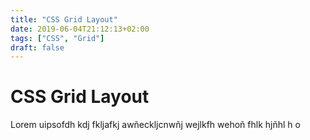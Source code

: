 ```yaml
---
title: "CSS Grid Layout"
date: 2019-06-04T21:12:13+02:00
tags: ["CSS", "Grid"]
draft: false
---
```


# CSS Grid Layout

Lorem uipsofdh kdj fkljafkj awñeckljcnwñj wejlkfh wehoñ fhlk hjñhl h o